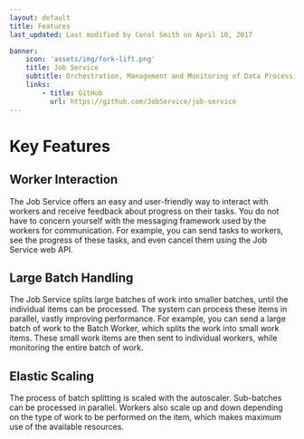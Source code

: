 ```yaml
---
layout: default
title: Features
last_updated: Last modified by Conal Smith on April 10, 2017

banner:
    icon: 'assets/img/fork-lift.png'
    title: Job Service
    subtitle: Orchestration, Management and Monitoring of Data Processing
    links:
        - title: GitHub
          url: https://github.com/JobService/job-service
---
```


# Key Features

## Worker Interaction

The Job Service offers an easy and user-friendly way to interact with workers and receive feedback about progress on their tasks. You do not have to concern yourself with the messaging framework used by the workers for communication. For example, you can send tasks to workers, see the progress of these tasks, and even cancel them using the Job Service web API.

## Large Batch Handling

The Job Service splits large batches of work into smaller batches, until the individual items can be processed. The system can process these items in parallel, vastly improving performance. For example, you can send a large batch of work to the Batch Worker, which splits the work into small work items. These small work items are then sent to individual workers, while monitoring the entire batch of work.

## Elastic Scaling

The process of batch splitting is scaled with the autoscaler. Sub-batches can be processed in parallel. Workers also scale up and down depending on the type of work to be performed on the item, which makes maximum use of the available resources.



